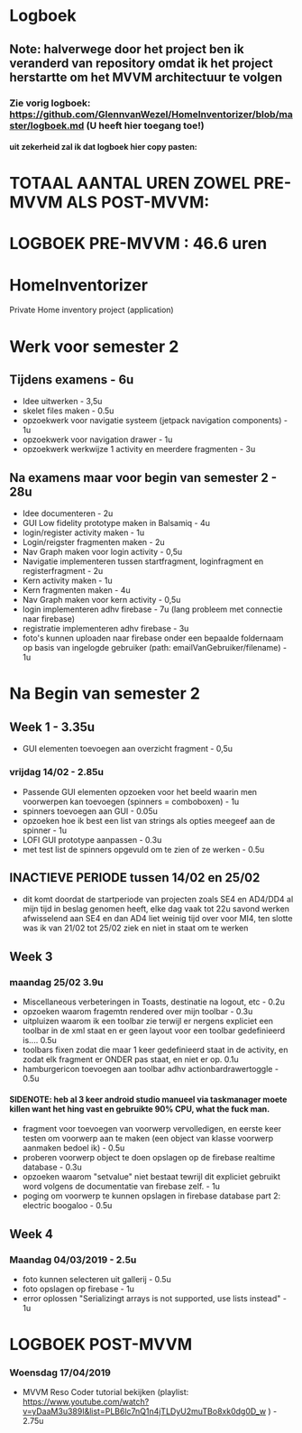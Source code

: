 # Logboek
## Note: halverwege door het project ben ik veranderd van repository omdat ik het project herstartte om het MVVM architectuur te volgen
### Zie vorig logboek: https://github.com/GlennvanWezel/HomeInventorizer/blob/master/logboek.md (U heeft hier toegang toe!)
#### uit zekerheid zal ik dat logboek hier copy pasten:

# TOTAAL AANTAL UREN ZOWEL PRE-MVVM ALS POST-MVVM: 

# LOGBOEK PRE-MVVM : 46.6 uren

# HomeInventorizer
Private Home inventory project (application)

# Werk voor semester 2
## Tijdens examens - 6u
* Idee uitwerken - 3,5u
* skelet files maken - 0.5u
* opzoekwerk voor navigatie systeem (jetpack navigation components) - 1u
* opzoekwerk voor navigation drawer - 1u
* opzoekwerk werkwijze 1 activity en meerdere fragmenten - 3u

## Na examens maar voor begin van semester 2 - 28u
* Idee documenteren - 2u
* GUI Low fidelity prototype maken in Balsamiq - 4u
* login/register activity maken - 1u
* Login/reigster fragmenten maken - 2u
* Nav Graph maken voor login activity - 0,5u
* Navigatie implementeren tussen startfragment, loginfragment en registerfragment - 2u
* Kern activity maken - 1u
* Kern fragmenten maken - 4u
* Nav Graph maken voor kern activity - 0,5u
* login implementeren adhv firebase - 7u (lang probleem met connectie naar firebase)
* registratie implementeren adhv firebase - 3u
* foto's kunnen uploaden naar firebase onder een bepaalde foldernaam op basis van ingelogde gebruiker (path: emailVanGebruiker/filename) - 1u

# Na Begin van semester 2
## Week 1 - 3.35u
* GUI elementen toevoegen aan overzicht fragment - 0,5u
### vrijdag 14/02 - 2.85u
* Passende GUI elementen opzoeken voor het beeld waarin men voorwerpen kan toevoegen (spinners = comboboxen) - 1u
* spinners toevoegen aan GUI - 0.05u
* opzoeken hoe ik best een list van strings als opties meegeef aan de spinner - 1u
* LOFI GUI prototype aanpassen - 0.3u
* met test list de spinners opgevuld om te zien of ze werken - 0.5u

## INACTIEVE PERIODE tussen 14/02 en 25/02
* dit komt doordat de startperiode van projecten zoals SE4 en AD4/DD4 al mijn tijd in beslag genomen heeft, elke dag vaak tot 22u savond werken afwisselend aan SE4 en dan AD4 liet weinig tijd over voor MI4, ten slotte was ik van 21/02 tot 25/02 ziek en niet in staat om te werken

## Week 3
### maandag 25/02 3.9u
* Miscellaneous verbeteringen in Toasts, destinatie na logout, etc - 0.2u
* opzoeken waarom fragemtn rendered over mijn toolbar - 0.3u
* uitpluizen waarom ik een toolbar zie terwijl er nergens expliciet een toolbar in de xml staat en er geen layout voor een toolbar gedefinieerd is.... 0.5u
* toolbars fixen zodat die maar 1 keer gedefinieerd staat in de activity, en zodat elk fragment er ONDER pas staat, en niet er op. 0.1u
* hamburgericon toevoegen aan toolbar adhv actionbardrawertoggle - 0.5u
#### SIDENOTE: heb al 3 keer android studio manueel via taskmanager moete killen want het hing vast en gebruikte 90% CPU, what the fuck man.
* fragment voor toevoegen van voorwerp vervolledigen, en eerste keer testen om voorwerp aan te maken (een object van klasse voorwerp aanmaken bedoel ik) - 0.5u
* proberen voorwerp object te doen opslagen op de firebase realtime database - 0.3u 
* opzoeken waarom "setvalue" niet bestaat tewrijl dit expliciet gebruikt word volgens de documentatie van firebase zelf. - 1u
* poging om voorwerp te kunnen opslagen in firebase database part 2: electric boogaloo - 0.5u

## Week 4
### Maandag 04/03/2019 - 2.5u
* foto kunnen selecteren uit gallerij - 0.5u
* foto opslagen op firebase - 1u
* error oplossen "Serializingt arrays is not supported, use lists instead" - 1u

# LOGBOEK POST-MVVM


### Woensdag 17/04/2019
* MVVM Reso Coder tutorial bekijken (playlist: https://www.youtube.com/watch?v=yDaaM3u389I&list=PLB6lc7nQ1n4jTLDyU2muTBo8xk0dg0D_w ) - 2.75u

